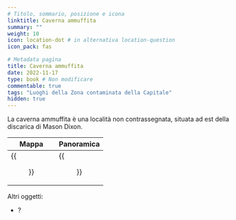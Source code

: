 ```yaml
---
# Titolo, sommario, posizione e icona
linktitle: Caverna ammuffita
summary: ""
weight: 10
icon: location-dot # in alternativa location-question
icon_pack: fas

# Metadata pagina
title: Caverna ammuffita
date: 2022-11-17
type: book # Non modificare
commentable: true
tags: "Luoghi della Zona contaminata della Capitale"
hidden: true
---
```




La caverna ammuffita è una località non contrassegnata, situata ad est della discarica di Mason Dixon.

| Mappa                                     | Panoramica                            |
| ----------------------------------------- | ------------------------------------- |
| {{<figure src="Musty_caverns_loc.webp">}} | {{<figure src="Musty_caverns.webp">}} |



Altri oggetti:
- ?


